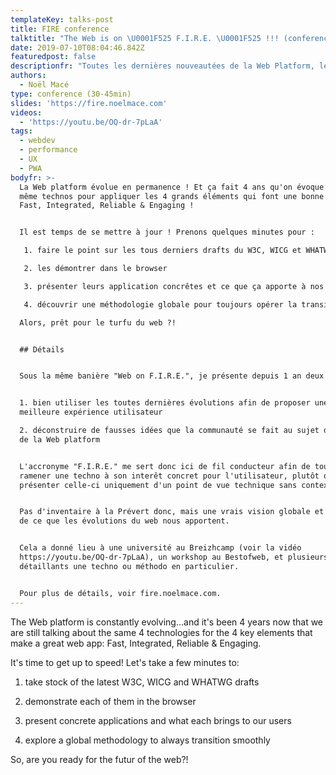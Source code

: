 ```yaml
---
templateKey: talks-post
title: FIRE conference
talktitle: "The Web is on \U0001F525 F.I.R.E. \U0001F525 !!! (conference edition)"
date: 2019-07-10T08:04:46.842Z
featuredpost: false
descriptionfr: "Toutes les dernières nouveautées de la Web Platform, leurs apports niveau UX, et des cas concret ! En un talk ! \U0001F92F\n\n"
authors:
  - Noël Macé
type: conference (30-45min)
slides: 'https://fire.noelmace.com'
videos:
  - 'https://youtu.be/OQ-dr-7pLaA'
tags:
  - webdev
  - performance
  - UX
  - PWA
bodyfr: >-
  La Web platform évolue en permanence ! Et ça fait 4 ans qu'on évoque les 4
  même technos pour appliquer les 4 grands éléments qui font une bonne web app :
  Fast, Integrated, Reliable & Engaging !


  Il est temps de se mettre à jour ! Prenons quelques minutes pour :

   1. faire le point sur les tous derniers drafts du W3C, WICG et WHATWG

   2. les démontrer dans le browser

   3. présenter leurs application concrêtes et ce que ça apporte à nos utilisateurs

   4. découvrir une méthodologie globale pour toujours opérer la transition sereinement

  Alors, prêt pour le turfu du web ?!


  ## Détails


  Sous la même banière "Web on F.I.R.E.", je présente depuis 1 an deux aspects :


  1. bien utiliser les toutes dernières évolutions afin de proposer une
  meilleure expérience utilisateur

  2. déconstruire de fausses idées que la communauté se fait au sujet des PWA et
  de la Web platform


  L'accronyme "F.I.R.E." me sert donc ici de fil conducteur afin de toujours
  ramener une techno à son interêt concret pour l'utilisateur, plutôt que de
  présenter celle-ci uniquement d'un point de vue technique sans contexte.


  Pas d'inventaire à la Prévert donc, mais une vrais vision globale et concrête
  de ce que les évolutions du web nous apportent.


  Cela a donné lieu à une université au Breizhcamp (voir la vidéo
  https://youtu.be/OQ-dr-7pLaA), un workshop au Bestofweb, et plusieurs talks
  détaillants une techno ou méthodo en particulier.


  Pour plus de détails, voir fire.noelmace.com.
---
```

The Web platform is constantly evolving...and it's been 4 years now that we are still talking about the same 4 technologies for the 4 key elements that make a great web app: Fast, Integrated, Reliable & Engaging.

It's time to get up to speed! Let's take a few minutes to:

  1. take stock of the latest W3C, WICG and WHATWG drafts

  2. demonstrate each of them in the browser

  3. present concrete applications and what each brings to our users

  4. explore a global methodology to always transition smoothly

So, are you ready for the futur of the web?!
